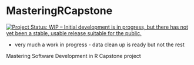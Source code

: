 # MasteringRCapstone
[![Project Status: WIP – Initial development is in progress, but there has not yet been a stable, usable release suitable for the public.](http://www.repostatus.org/badges/latest/wip.svg)](http://www.repostatus.org/#wip)

- very much a work in progress - data clean up is ready but not the rest

Mastering Software Development in R Capstone project
